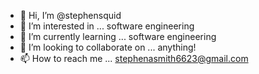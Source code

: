 - 👋 Hi, I’m @stephensquid
- 👀 I’m interested in ... software engineering
- 🌱 I’m currently learning ... software engineering
- 💞️ I’m looking to collaborate on ... anything!
- 📫 How to reach me ... stephenasmith6623@gmail.com

<!---
stephensquid/stephensquid is a ✨ special ✨ repository because its `README.md` (this file) appears on your GitHub profile.
You can click the Preview link to take a look at your changes.
--->
